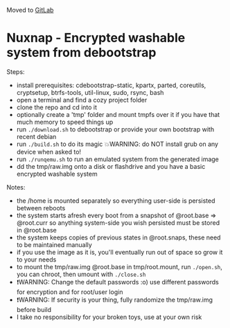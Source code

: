 Moved to [GitLab](https://gitlab.com/BrightOpen/nuxnap)

# Nuxnap - Encrypted washable system from debootstrap

Steps:
 - install prerequisites: cdebootstrap-static, kpartx, parted, coreutils, cryptsetup, btrfs-tools, util-linux, sudo, rsync, bash
 - open a terminal and find a cozy project folder
 - clone the repo and cd into it
 - optionally create a 'tmp' folder and mount tmpfs over it if you have that much memory to speed things up
 - run `./download.sh` to debootstrap or provide your own bootstrap with recent debian
 - run `./build.sh` to do its magic :boom:WARNING: do NOT install grub on any device when asked to!
 - run `./runqemu.sh` to run an emulated system from the generated image
 - dd the tmp/raw.img onto a disk or flashdrive and you have a basic encrypted washable system

Notes:
 - the /home is mounted separately so everything user-side is persisted between reboots
 - the system starts afresh every boot from a snapshot of @root.base => @root.curr so anything system-side you wish persisted must be stored in @root.base
 - the system keeps copies of previous states in @root.snaps, these need to be maintained manually
 - if you use the image as it is, you'll eventually run out of space so grow it to your needs
 - to mount the tmp/raw.img @root.base in tmp/root.mount, run `./open.sh`, you can chroot, then umount with `./close.sh`
 - :exclamation:WARNING: Change the default passwords :o) use different passwords for encryption and for root/user login
 - :exclamation:WARNING: If security is your thing, fully randomize the tmp/raw.img before build
 - I take no responsibility for your broken toys, use at your own risk
